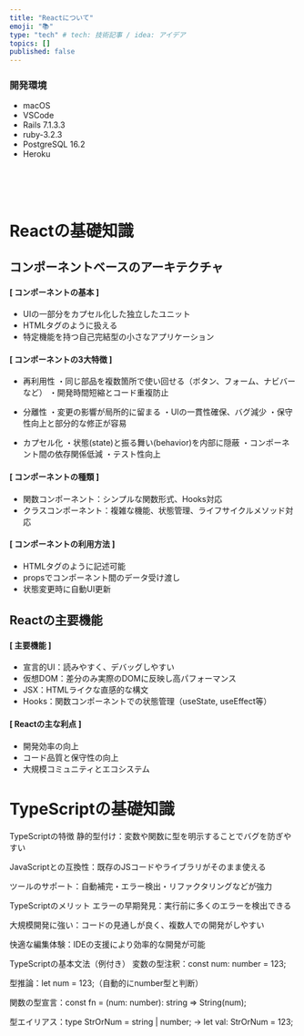 ```yaml
---
title: "Reactについて"
emoji: "📚"
type: "tech" # tech: 技術記事 / idea: アイデア
topics: []
published: false
---
```

### 開発環境
- macOS
- VSCode
- Rails 7.1.3.3
- ruby-3.2.3
- PostgreSQL 16.2
- Heroku

<br>
<br>
<br>

# Reactの基礎知識


## コンポーネントベースのアーキテクチャ
#### [ コンポーネントの基本 ]

- UIの一部分をカプセル化した独立したユニット
- HTMLタグのように扱える
- 特定機能を持つ自己完結型の小さなアプリケーション

#### [ コンポーネントの3大特徴 ]

- 再利用性
・同じ部品を複数箇所で使い回せる（ボタン、フォーム、ナビバーなど）
・開発時間短縮とコード重複防止


- 分離性
・変更の影響が局所的に留まる
・UIの一貫性確保、バグ減少
・保守性向上と部分的な修正が容易


- カプセル化
・状態(state)と振る舞い(behavior)を内部に隠蔽
・コンポーネント間の依存関係低減
・テスト性向上



#### [ コンポーネントの種類 ]
- 関数コンポーネント：シンプルな関数形式、Hooks対応
- クラスコンポーネント：複雑な機能、状態管理、ライフサイクルメソッド対応

#### [ コンポーネントの利用方法 ]
- HTMLタグのように記述可能
- propsでコンポーネント間のデータ受け渡し
- 状態変更時に自動UI更新

## Reactの主要機能

#### [ 主要機能 ]
- 宣言的UI：読みやすく、デバッグしやすい
- 仮想DOM：差分のみ実際のDOMに反映し高パフォーマンス
- JSX：HTMLライクな直感的な構文
- Hooks：関数コンポーネントでの状態管理（useState, useEffect等）

#### [ Reactの主な利点 ]
- 開発効率の向上
- コード品質と保守性の向上
- 大規模コミュニティとエコシステム


# TypeScriptの基礎知識


TypeScriptの特徴
静的型付け：変数や関数に型を明示することでバグを防ぎやすい

JavaScriptとの互換性：既存のJSコードやライブラリがそのまま使える

ツールのサポート：自動補完・エラー検出・リファクタリングなどが強力

TypeScriptのメリット
エラーの早期発見：実行前に多くのエラーを検出できる

大規模開発に強い：コードの見通しが良く、複数人での開発がしやすい

快適な編集体験：IDEの支援により効率的な開発が可能

TypeScriptの基本文法（例付き）
変数の型注釈：const num: number = 123;

型推論：let num = 123;（自動的にnumber型と判断）

関数の型宣言：const fn = (num: number): string => String(num);

型エイリアス：type StrOrNum = string | number; → let val: StrOrNum = 123;



<br>
<br>
<br>